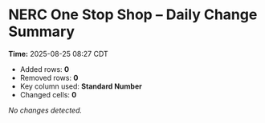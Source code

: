 # NERC One Stop Shop – Daily Change Summary
**Time:** 2025-08-25 08:27 CDT

- Added rows: **0**
- Removed rows: **0**
- Key column used: **Standard Number**
- Changed cells: **0**

_No changes detected._